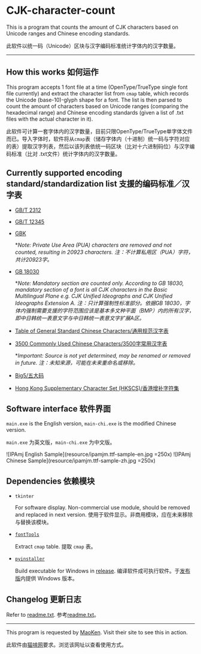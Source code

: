 # CJK-character-count

This is a program that counts the amount of CJK characters based on Unicode ranges and Chinese encoding standards.

此软件以统一码（Unicode）区块与汉字编码标准统计字体内的汉字数量。

___

## How this works 如何运作

This program accepts 1 font file at a time (OpenType/TrueType single font file currently) and extract the character list from `cmap` table, which records the Unicode (base-10)-glyph shape for a font. The list is then parsed to count the amount of characters based on Unicode ranges (comparing the hexadecimal range) and Chinese encoding standards (given a list of .txt files with the actual character in it).

此软件可计算一套字体内的汉字数量，目前只限OpenType/TrueType单字体文件而已。导入字体时，软件将从`cmap`表（储存字体内（十进制）统一码与字符对应的表）提取汉字列表，然后以该列表依统一码区块（比对十六进制码位）与汉字编码标准（比对 .txt文件）统计字体内的汉字数量。

## Currently supported encoding standard/standardization list 支援的编码标准／汉字表
* [GB/T 2312](https://en.wikipedia.org/wiki/GB_2312)
* [GB/T 12345](https://zh.wikipedia.org/wiki/GB_12345)
* [GBK](https://en.wikipedia.org/wiki/GBK_(character_encoding)) 

  \**Note: Private Use Area (PUA) characters are removed and not counted, resulting in 20923 characters. 
  注：不计算私用区（PUA）字符，共计20923字。*

* [GB 18030](https://en.wikipedia.org/wiki/GB_18030)

  \**Note: Mandatory section are counted only. According to GB 18030, mandatory section of a font is all CJK characters in the Basic Multilingual Plane e.g. CJK Unified Ideographs and CJK Unified Ideographs Extension A. 
  注：只计算强制性标准部分。依据GB 18030，字体内强制需要支援的字符范围应该是基本多文种平面（BMP）内的所有汉字，即中日韩统一表意文字与中日韩统一表意文字扩展A区。*

* [Table of General Standard Chinese Characters/通用规范汉字表](https://en.wikipedia.org/wiki/Table_of_General_Standard_Chinese_Characters)
* [3500 Commonly Used Chinese Characters/3500字常用汉字表](https://github.com/kaienfr/Font/blob/master/learnfiles/%E5%B8%B8%E7%94%A8%E6%B1%89%E5%AD%97%E5%BA%93%203500.txt)

  \**Important: Source is not yet determined, may be renamed or removed in future. 
  注：未知来源，可能在未来重命名或移除。*

* [Big5/五大码](https://en.wikipedia.org/wiki/Big5)
* [Hong Kong Supplementary Character Set (HKSCS)/香港增补字符集](https://en.wikipedia.org/wiki/Hong_Kong_Supplementary_Character_Set)

## Software interface 软件界面

`main.exe` is the English version, `main-chi.exe` is the modified Chinese version.

`main.exe` 为英文版，`main-chi.exe` 为中文版。

![IPAmj English Sample](resource/ipamjm.ttf-sample-en.jpg =250x)
![IPAmj Chinese Sample](resource/ipamjm.ttf-sample-zh.jpg =250x)

## Dependencies 依赖模块

* `tkinter` 

  For software display. Non-commercial use module, should be removed and replaced in next version. 使用于软件显示。非商用模块，应在未来移除与替换该模块。
* [`fontTools`](https://github.com/fonttools/fonttools)

  Extract `cmap` table. 提取 `cmap` 表。
* [`pyinstaller`](https://github.com/pyinstaller/pyinstaller)

  Build executable for Windows in [release](https://github.com/NightFurySL2001/CJK-character-count/releases/latest). 编译软件成可执行软件。于[发布版](https://github.com/NightFurySL2001/CJK-character-count/releases/latest)内提供 Windows 版本。

## Changelog 更新日志

Refer to [readme.txt](readme.txt). 参考[readme.txt](readme.txt)。

___

This program is requested by [MaoKen](http://www.maoken.com/). Visit their site to see this in action.

此软件由[猫啃网](http://www.maoken.com/)要求。浏览该网址以查看使用方式。
